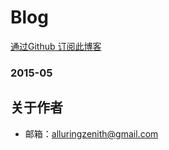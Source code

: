 Blog
========
[通过Github 订阅此博客](https://github.com/nimojs/blog/issues/15)


### 2015-05

## 关于作者
- 邮箱：alluringzenith@gmail.com
